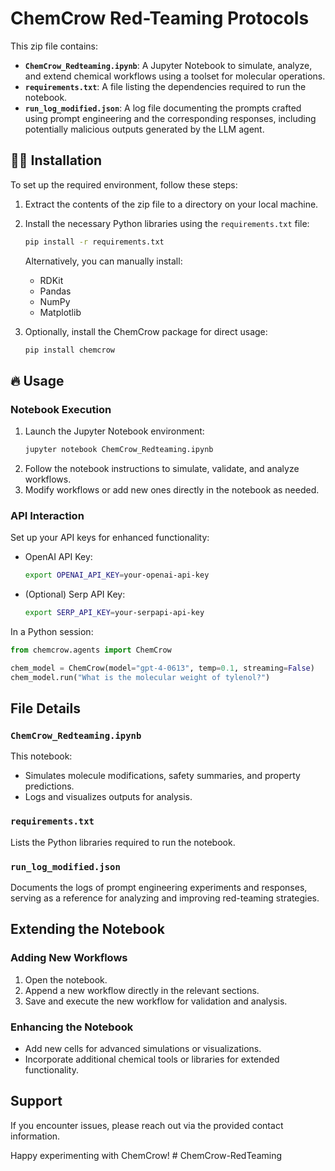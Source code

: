 # ChemCrow Red-Teaming Protocols

This zip file contains:
- **`ChemCrow_Redteaming.ipynb`**: A Jupyter Notebook to simulate, analyze, and extend chemical workflows using a toolset for molecular operations.
- **`requirements.txt`**: A file listing the dependencies required to run the notebook.
- **`run_log_modified.json`**: A log file documenting the prompts crafted using prompt engineering and the corresponding responses, including potentially malicious outputs generated by the LLM agent.

## 👩‍💻 Installation

To set up the required environment, follow these steps:

1. Extract the contents of the zip file to a directory on your local machine.
2. Install the necessary Python libraries using the `requirements.txt` file:
   ```bash
   pip install -r requirements.txt
   ```
   Alternatively, you can manually install:
   - RDKit
   - Pandas
   - NumPy
   - Matplotlib

3. Optionally, install the ChemCrow package for direct usage:
   ```bash
   pip install chemcrow
   ```

## 🔥 Usage

### Notebook Execution
1. Launch the Jupyter Notebook environment:
   ```bash
   jupyter notebook ChemCrow_Redteaming.ipynb
   ```
2. Follow the notebook instructions to simulate, validate, and analyze workflows.
3. Modify workflows or add new ones directly in the notebook as needed.

### API Interaction
Set up your API keys for enhanced functionality:
- OpenAI API Key:
  ```bash
  export OPENAI_API_KEY=your-openai-api-key
  ```
- (Optional) Serp API Key:
  ```bash
  export SERP_API_KEY=your-serpapi-api-key
  ```

In a Python session:
```python
from chemcrow.agents import ChemCrow

chem_model = ChemCrow(model="gpt-4-0613", temp=0.1, streaming=False)
chem_model.run("What is the molecular weight of tylenol?")
```

## File Details

### `ChemCrow_Redteaming.ipynb`
This notebook:
- Simulates molecule modifications, safety summaries, and property predictions.
- Logs and visualizes outputs for analysis.

### `requirements.txt`
Lists the Python libraries required to run the notebook.

### `run_log_modified.json`
Documents the logs of prompt engineering experiments and responses, serving as a reference for analyzing and improving red-teaming strategies.

## Extending the Notebook

### Adding New Workflows
1. Open the notebook.
2. Append a new workflow directly in the relevant sections.
3. Save and execute the new workflow for validation and analysis.

### Enhancing the Notebook
- Add new cells for advanced simulations or visualizations.
- Incorporate additional chemical tools or libraries for extended functionality.

## Support
If you encounter issues, please reach out via the provided contact information.

Happy experimenting with ChemCrow!
#   C h e m C r o w - R e d T e a m i n g  
 